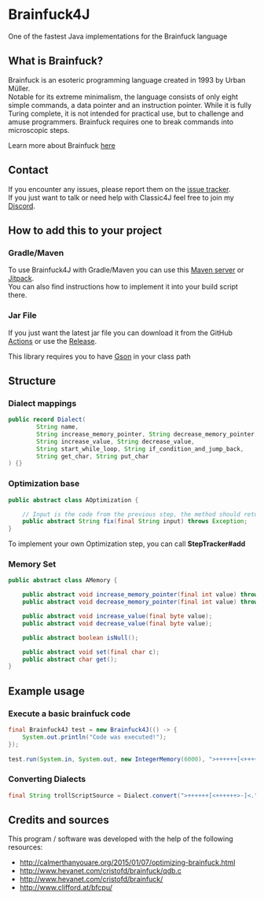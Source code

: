 # Brainfuck4J
One of the fastest Java implementations for the Brainfuck language

## What is Brainfuck?
Brainfuck is an esoteric programming language created in 1993 by Urban Müller. <br>
Notable for its extreme minimalism, the language consists of only eight simple commands, a data pointer and an instruction pointer. While it is fully Turing complete, it is not intended for practical use, but to challenge and amuse programmers. Brainfuck requires one to break commands into microscopic steps.

Learn more about Brainfuck [here](https://en.wikipedia.org/wiki/Brainfuck)

## Contact
If you encounter any issues, please report them on the
[issue tracker](https://github.com/FlorianMichael/Brainfuck4J/issues).  
If you just want to talk or need help with Classic4J feel free to join my
[Discord](https://discord.gg/BwWhCHUKDf).

## How to add this to your project
### Gradle/Maven
To use Brainfuck4J with Gradle/Maven you can use this [Maven server](https://maven.lenni0451.net/#/releases/de/florianmichael/Brainfuck4J) or [Jitpack](https://jitpack.io/#FlorianMichael/Brainfuck4J).  
You can also find instructions how to implement it into your build script there.

### Jar File
If you just want the latest jar file you can download it from the GitHub [Actions](https://github.com/FlorianMichael/Brainfuck4J/actions) or use the [Release](https://github.com/FlorianMichael/Brainfuck4J/releases).

This library requires you to have [Gson](https://mvnrepository.com/artifact/com.google.code.gson/gson/2.10.1) in your class path

## Structure
### Dialect mappings
```java
public record Dialect(
        String name, 
        String increase_memory_pointer, String decrease_memory_pointer,
        String increase_value, String decrease_value, 
        String start_while_loop, String if_condition_and_jump_back,
        String get_char, String put_char
) {}
```
### Optimization base
```java
public abstract class AOptimization {

    // Input is the code from the previous step, the method should return the optimized code from this step
    public abstract String fix(final String input) throws Exception;
}
```
To implement your own Optimization step, you can call **StepTracker#add**

### Memory Set
```java
public abstract class AMemory {

    public abstract void increase_memory_pointer(final int value) throws Exception;
    public abstract void decrease_memory_pointer(final int value) throws Exception;

    public abstract void increase_value(final byte value);
    public abstract void decrease_value(final byte value);

    public abstract boolean isNull();

    public abstract void set(final char c);
    public abstract char get();
}
```

## Example usage
### Execute a basic brainfuck code
```java
final Brainfuck4J test = new Brainfuck4J(() -> {
    System.out.println("Code was executed!");
});
 
test.run(System.in, System.out, new IntegerMemory(6000), ">++++++[<++++++>-]<.");
```
### Converting Dialects
```java
final String trollScriptSource = Dialect.convert(">++++++[<++++++>-]<.", Dialect.BRAINFUCK, Dialect.TROLLSCRIPT);
```

## Credits and sources
This program / software was developed with the help of the following resources:
- http://calmerthanyouare.org/2015/01/07/optimizing-brainfuck.html
- http://www.hevanet.com/cristofd/brainfuck/qdb.c
- http://www.hevanet.com/cristofd/brainfuck/
- http://www.clifford.at/bfcpu/
